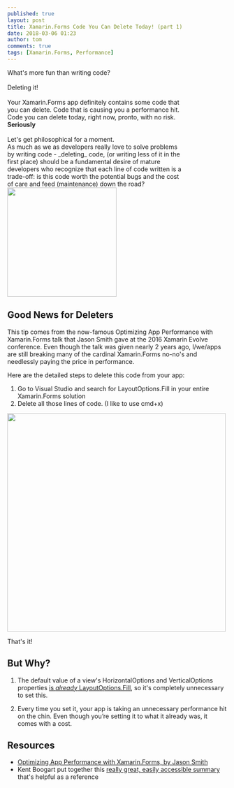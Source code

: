 ```yaml
---
published: true
layout: post
title: Xamarin.Forms Code You Can Delete Today! (part 1)
date: 2018-03-06 01:23
author: tom
comments: true
tags: [Xamarin.Forms, Performance]
---
```


<div>
    <div style="display: inline-block; width: 80%; vertical-align: top;">
    What's more fun than writing code?
    <br/><br/>
    Deleting it! 
    <br/><br/>
    Your Xamarin.Forms app definitely contains some code that you can delete. Code that is causing you a performance hit. Code you can delete today, right now, pronto, with no risk. <b>Seriously</b> 
    <br/><br/>
    Let's get philosophical for a moment. <br/>
    As much as we as developers really love to solve problems by writing code - _deleting_ code, (or writing less of it in the first place) should be a fundamental desire of mature developers who recognize that each line of code written is a trade-off: is this code worth the potential bugs and the cost of care and feed (maintenance) down the road? 
    </div>
    <div style="display: inline-block;" align="top">
        <img src="{{site.baseurl}}/images/XFCodeYouCanDelete/Anticode.png" style="width: 250px;"/> 
    </div>
</div>



## Good News for Deleters

This tip comes from the now-famous Optimizing App Performance with Xamarin.Forms talk that Jason Smith gave at the 2016 Xamarin Evolve conference. Even though the talk was given nearly 2 years ago, I/we/apps are still breaking many of the cardinal Xamarin.Forms no-no's and needlessly paying the price in performance.  

Here are the detailed steps to delete this code from your app:

1. Go to Visual Studio and search for LayoutOptions.Fill in your entire Xamarin.Forms solution  
2. Delete all those lines of code. (I like to use cmd+x)

<img src="{{site.baseurl}}/images/XFCodeYouCanDelete/FindLayoutOptions.Fill.png" style="width: 500px;"/> 


That's it!  


## But Why?

1. The default value of a view's HorizontalOptions and VerticalOptions properties [is _already_ LayoutOptions.Fill](https://developer.xamarin.com/guides/xamarin-forms/user-interface/layouts/layout-options/#Overview), so it's completely unnecessary to set this.  

1. Every time you set it, your app is taking an unnecessary performance hit on the chin. Even though you’re setting it to what it already was, it comes with a cost.  



## Resources
- [Optimizing App Performance with Xamarin.Forms, by Jason Smith](https://www.youtube.com/watch?v=RZvdql3Ev0E)
- Kent Boogart put together this [really great, easily accessible summary](https://kent-boogaart.com/blog/jason-smith%27s-xamarin-forms-performance-tips) that's helpful as a reference